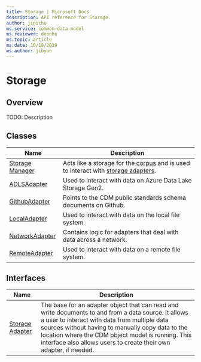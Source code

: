 ```yaml
---
title: Storage | Microsoft Docs
description: API reference for Storage.
author: jinichu
ms.service: common-data-model
ms.reviewer: deonhe 
ms.topic: article
ms.date: 10/18/2019
ms.author: jibyun
---
```


# Storage

## Overview
TODO: Description

## Classes
|Name|Description|
|---|---|
|[Storage Manager](storagemanager.md)|Acts like a storage for the [corpus](../cdm/corpus.md) and is used to interact with [storage adapters](storageadapter.md).|
|[ADLSAdapter](adlsadapter.md)|Used to interact with data on Azure Data Lake Storage Gen2.|
|[GithubAdapter](githubadapter.md)|Points to the CDM public standards schema documents on Github.|
|[LocalAdapter](localadapter.md)|Used to interact with data on the local file system.|
|[NetworkAdapter](networkadapter.md)|Contains logic for adapters that deal with data across a network.|
|[RemoteAdapter](remoteadapter.md)|Used to interact with data on a remote file system.|

## Interfaces
|Name|Description|
|---|---|
|[Storage Adapter](storageadapter.md)|The base for an adapter object that can read and write documents to and from a data source. It allows a user to interact with data from multiple data sources without having to manually copy data to the location where the CDM object model is running. This interface also allows users to create their own adapter, if needed.|